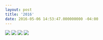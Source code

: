 ```yaml
---
layout: post
title: '2016'
date: 2016-05-06 14:53:47.000000000 -04:00
---
```



![](http://s3.amazonaws.com/waterbear/portfolio/ghost/images/2016/May/2551e835797363_570412c84ad22.jpg)
![](http://s3.amazonaws.com/waterbear/portfolio/ghost/images/2016/May/b5432c35797363_570412e0af62d.jpg)
![](http://s3.amazonaws.com/waterbear/portfolio/ghost/images/2016/May/c996a335797363_5704891018155.jpg)
![](http://s3.amazonaws.com/waterbear/portfolio/ghost/images/2016/May/gc.png)

